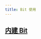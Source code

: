 ```yaml
---
title: Bit 使用
---
```


## [内建 Bit](https://github.com/teambit/bit/tree/master/scripts/docker-teambit-bit)
